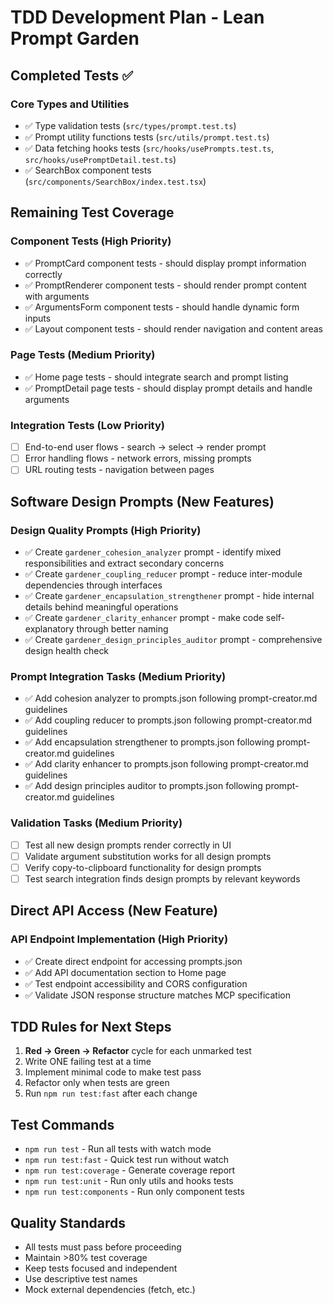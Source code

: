 # TDD Development Plan - Lean Prompt Garden

## Completed Tests ✅

### Core Types and Utilities
- ✅ Type validation tests (`src/types/prompt.test.ts`)
- ✅ Prompt utility functions tests (`src/utils/prompt.test.ts`) 
- ✅ Data fetching hooks tests (`src/hooks/usePrompts.test.ts`, `src/hooks/usePromptDetail.test.ts`)
- ✅ SearchBox component tests (`src/components/SearchBox/index.test.tsx`)

## Remaining Test Coverage

### Component Tests (High Priority)
- ✅ PromptCard component tests - should display prompt information correctly
- ✅ PromptRenderer component tests - should render prompt content with arguments
- ✅ ArgumentsForm component tests - should handle dynamic form inputs
- ✅ Layout component tests - should render navigation and content areas

### Page Tests (Medium Priority)
- ✅ Home page tests - should integrate search and prompt listing
- ✅ PromptDetail page tests - should display prompt details and handle arguments

### Integration Tests (Low Priority)
- [ ] End-to-end user flows - search → select → render prompt
- [ ] Error handling flows - network errors, missing prompts
- [ ] URL routing tests - navigation between pages

## Software Design Prompts (New Features)

### Design Quality Prompts (High Priority)
- ✅ Create `gardener_cohesion_analyzer` prompt - identify mixed responsibilities and extract secondary concerns
- ✅ Create `gardener_coupling_reducer` prompt - reduce inter-module dependencies through interfaces
- ✅ Create `gardener_encapsulation_strengthener` prompt - hide internal details behind meaningful operations
- ✅ Create `gardener_clarity_enhancer` prompt - make code self-explanatory through better naming
- ✅ Create `gardener_design_principles_auditor` prompt - comprehensive design health check

### Prompt Integration Tasks (Medium Priority)
- ✅ Add cohesion analyzer to prompts.json following prompt-creator.md guidelines
- ✅ Add coupling reducer to prompts.json following prompt-creator.md guidelines
- ✅ Add encapsulation strengthener to prompts.json following prompt-creator.md guidelines
- ✅ Add clarity enhancer to prompts.json following prompt-creator.md guidelines
- ✅ Add design principles auditor to prompts.json following prompt-creator.md guidelines

### Validation Tasks (Medium Priority)
- [ ] Test all new design prompts render correctly in UI
- [ ] Validate argument substitution works for all design prompts
- [ ] Verify copy-to-clipboard functionality for design prompts
- [ ] Test search integration finds design prompts by relevant keywords

## Direct API Access (New Feature)

### API Endpoint Implementation (High Priority)
- ✅ Create direct endpoint for accessing prompts.json
- ✅ Add API documentation section to Home page
- ✅ Test endpoint accessibility and CORS configuration
- ✅ Validate JSON response structure matches MCP specification

## TDD Rules for Next Steps

1. **Red → Green → Refactor** cycle for each unmarked test
2. Write ONE failing test at a time
3. Implement minimal code to make test pass
4. Refactor only when tests are green
5. Run `npm run test:fast` after each change

## Test Commands

- `npm run test` - Run all tests with watch mode
- `npm run test:fast` - Quick test run without watch
- `npm run test:coverage` - Generate coverage report
- `npm run test:unit` - Run only utils and hooks tests
- `npm run test:components` - Run only component tests

## Quality Standards

- All tests must pass before proceeding
- Maintain >80% test coverage
- Keep tests focused and independent
- Use descriptive test names
- Mock external dependencies (fetch, etc.)